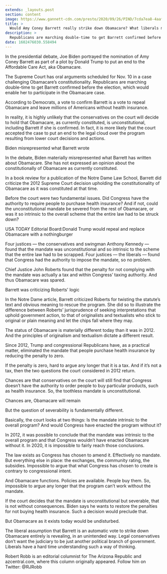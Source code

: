 ```yaml
--- 
extends: _layouts.post 
section: content 
image: https://www.gannett-cdn.com/presto/2020/09/26/PIND/7cda7ea8-4aaf-48fd-aaff-23767e274db1-AP20270769446482.jpg?crop=5785,3254,x1,y195&width=3200&height=1800&format=pjpg&auto=webp 
title: > 
  Would Amy Coney Barrett really strike down Obamacare? What liberals misunderstand 
description: > 
  Republicans are marching double-time to get Barrett confirmed before the election, which would enable her to participate in the Obamacare case.According to Democrats, a vote to confirm Barrett is a vote to repeal Obamacare and leave millions of Americans without health insurance.Biden misrepresented what Barrett wroteIn the debate, Biden materially misrepresented what Barrett has written about Obamacare.Barrett was criticizing Roberts' logicIn the Notre Dame article, Barrett criticized Roberts for twisting the statute’s text and obvious meaning to rescue the program.The liberal assumption that Barrett is an automatic vote to strike down Obamacare entirely is revealing, in an unintended way. 
date: 1602476030.558494 
--- 
```

In the presidential debate, Joe Biden portrayed the nomination of Amy Coney Barrett as part of a plot by Donald Trump to put an end to the Affordable Care Act, aka Obamacare.

The Supreme Court has oral arguments scheduled for Nov. 10 in a case challenging Obamacare’s constitutionality. Republicans are marching double-time to get Barrett confirmed before the election, which would enable her to participate in the Obamacare case.

According to Democrats, a vote to confirm Barrett is a vote to repeal Obamacare and leave millions of Americans without health insurance.

In reality, it is highly unlikely that the conservatives on the court will decide to hold that Obamacare, as currently constituted, is unconstitutional, including Barrett if she is confirmed. In fact, it is more likely that the court accepted the case to put an end to the legal cloud over the program resulting from lower court decisions and actions.

Biden misrepresented what Barrett wrote

In the debate, Biden materially misrepresented what Barrett has written about Obamacare. She has not expressed an opinion about the constitutionally of Obamacare as currently constituted.

In a book review for a publication of the Notre Dame Law School, Barrett did criticize the 2012 Supreme Court decision upholding the constitutionality of Obamacare as it was constituted at that time.

Before the court were two fundamental issues. Did Congress have the authority to require people to purchase health insurance? And if not, could the unconstitutional mandate be severed from the rest of Obamacare, or was it so intrinsic to the overall scheme that the entire law had to be struck down?

USA TODAY Editorial Board:Donald Trump would repeal and replace Obamacare with a nothingburger

Four justices — the conservatives and swingman Anthony Kennedy — found that the mandate was unconstitutional and so intrinsic to the scheme that the entire law had to be scrapped. Four justices — the liberals — found that Congress had the authority to impose the mandate, so no problem.

Chief Justice John Roberts found that the penalty for not complying with the mandate was actually a tax and within Congress’ taxing authority. And thus Obamacare was spared.

Barrett was criticizing Roberts' logic

In the Notre Dame article, Barrett criticized Roberts for twisting the statute’s text and obvious meaning to rescue the program. She did so to illustrate the difference between Roberts’ jurisprudence of seeking interpretations that uphold government action, to that of originalists and textualists who stick to original or plain meaning and let the chips fall where they may.

The status of Obamacare is materially different today than it was in 2012. And the principles of originalism and textualism dictate a different result.

Since 2012, Trump and congressional Republicans have, as a practical matter, eliminated the mandate that people purchase health insurance by reducing the penalty to zero.

If the penalty is zero, hard to argue any longer that it is a tax. And if it’s not a tax, then the two questions the court considered in 2012 return.

Chances are that conservatives on the court will still find that Congress doesn’t have the authority to order people to buy particular products, such as health insurance. So, the toothless mandate is unconstitutional.

Chances are, Obamacare will remain

But the question of severability is fundamentally different.

Basically, the court looks at two things: Is the mandate intrinsic to the overall program? And would Congress have enacted the program without it?

In 2012, it was possible to conclude that the mandate was intrinsic to the overall program and that Congress wouldn’t have enacted Obamacare without it. In 2020, it is impossible to fairly reach those conclusions.

The law exists as Congress has chosen to amend it. Effectively no mandate. But everything else in place: the exchanges, the community rating, the subsidies. Impossible to argue that what Congress has chosen to create is contrary to congressional intent.

And Obamacare functions. Policies are available. People buy them. So, impossible to argue any longer that the program can’t work without the mandate.

If the court decides that the mandate is unconstitutional but severable, that is not without consequences. Biden says he wants to restore the penalties for not buying health insurance. Such a decision would preclude that.

But Obamacare as it exists today would be undisturbed.

The liberal assumption that Barrett is an automatic vote to strike down Obamacare entirely is revealing, in an unintended way. Legal conservatives don’t want the judiciary to be just another political branch of government. Liberals have a hard time understanding such a way of thinking.

Robert Robb is an editorial columnist for The Arizona Republic and azcentral.com, where this column originally appeared. Follow him on Twitter: @RJRobb